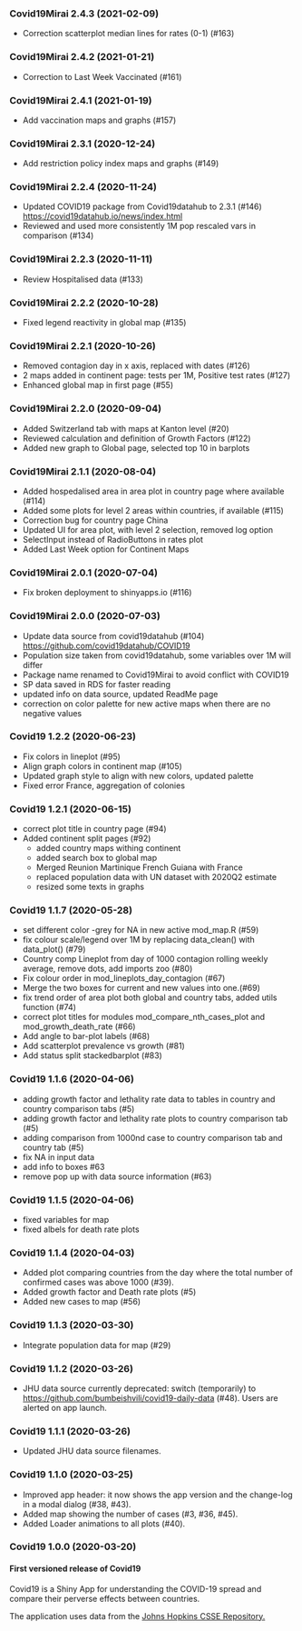 ### Covid19Mirai 2.4.3 (2021-02-09)
- Correction scatterplot median lines for rates (0-1) (#163)

### Covid19Mirai 2.4.2 (2021-01-21)
- Correction to Last Week Vaccinated (#161)

### Covid19Mirai 2.4.1 (2021-01-19)
- Add vaccination maps and graphs (#157)

### Covid19Mirai 2.3.1 (2020-12-24)
- Add restriction policy index maps and graphs (#149)

### Covid19Mirai 2.2.4 (2020-11-24)
- Updated COVID19 package from Covid19datahub to 2.3.1 (#146)
https://covid19datahub.io/news/index.html
- Reviewed and used more consistently 1M pop rescaled vars in comparison (#134)

### Covid19Mirai 2.2.3 (2020-11-11)
- Review Hospitalised data (#133)

### Covid19Mirai 2.2.2 (2020-10-28)
- Fixed legend reactivity in global map (#135)

### Covid19Mirai 2.2.1 (2020-10-26)
- Removed contagion day in x axis, replaced with dates (#126)
- 2 maps added in continent page: tests per 1M, Positive test rates (#127)
- Enhanced global map in first page (#55)

### Covid19Mirai 2.2.0 (2020-09-04)
- Added Switzerland tab with maps at Kanton level (#20)
- Reviewed calculation and definition of Growth Factors (#122)
- Added new graph to Global page, selected top 10 in barplots

### Covid19Mirai 2.1.1 (2020-08-04)
- Added hospedalised area in area plot in country page where available (#114)
- Added some plots for level 2 areas within countries, if available (#115)
- Correction bug for country page China
- Updated UI for area plot, with level 2 selection, removed log option
- SelectInput instead of RadioButtons in rates plot
- Added Last Week option for Continent Maps

### Covid19Mirai 2.0.1 (2020-07-04)
- Fix broken deployment to shinyapps.io (#116)

### Covid19Mirai 2.0.0 (2020-07-03)
- Update data source from covid19datahub (#104)
https://github.com/covid19datahub/COVID19
- Population size taken from covid19datahub, some variables over 1M will differ
- Package name renamed to Covid19Mirai to avoid conflict with COVID19
- SP data saved in RDS for faster reading
- updated info on data source, updated ReadMe page
- correction on color palette for new active maps when there are no negative values

### Covid19 1.2.2 (2020-06-23)
- Fix colors in lineplot (#95)
- Align graph colors in continent map (#105)
- Updated graph style to align with new colors, updated palette
- Fixed error France, aggregation of colonies


### Covid19 1.2.1 (2020-06-15)
- correct plot title in country page (#94)
- Added continent split pages (#92)
  + added country maps withing continent
  + added search box to global map
  + Merged Reunion Martinique French Guiana with France
  + replaced population data with UN dataset with 2020Q2 estimate
  + resized some texts in graphs

### Covid19 1.1.7 (2020-05-28)

- set different color -grey for NA in new active mod_map.R (#59)
- fix colour scale/legend over 1M by replacing data_clean() with data_plot() (#79)
- Country comp Lineplot from day of 1000 contagion rolling weekly average, remove dots, add imports zoo (#80)
- Fix colour order in mod_lineplots_day_contagion (#67)
- Merge the two boxes for current and new values into one.(#69)
- fix trend order of area plot both global and country tabs, added utils function (#74)
- correct plot titles for modules mod_compare_nth_cases_plot and mod_growth_death_rate (#66)
- Add angle to bar-plot labels (#68)
- Add scatterplot prevalence vs growth (#81)
- Add status split stackedbarplot (#83)

### Covid19 1.1.6 (2020-04-06)

- adding growth factor and lethality rate data to tables in country and country comparison tabs (#5)
- adding growth factor and lethality rate plots to country comparison tab (#5)
- adding comparison from 1000nd case to country comparison tab and country tab (#5)
- fix NA in input data
- add info to boxes #63
- remove pop up with data source information (#63)

### Covid19 1.1.5 (2020-04-06)

- fixed variables for map
- fixed albels for death rate plots

### Covid19 1.1.4 (2020-04-03)

- Added plot comparing countries from the day where the total number of confirmed cases was above 1000 (#39).
- Added growth factor and Death rate plots (#5)
- Added new cases to map (#56)

### Covid19 1.1.3 (2020-03-30)

- Integrate population data for map (#29)

### Covid19 1.1.2 (2020-03-26)

- JHU data source currently deprecated: switch (temporarily) to https://github.com/bumbeishvili/covid19-daily-data (#48). Users are alerted on app launch.

### Covid19 1.1.1 (2020-03-26)

- Updated JHU data source filenames.

### Covid19 1.1.0 (2020-03-25)

- Improved app header: it now shows the app version and the change-log in  a modal dialog (#38, #43).
- Added map showing the number of cases (#3, #36, #45).
- Added Loader animations to all plots (#40).

### Covid19 1.0.0 (2020-03-20)

#### First versioned release of Covid19

Covid19 is a Shiny App for understanding the COVID-19 spread and compare their perverse effects between countries.

The application uses data from the [Johns Hopkins CSSE Repository.](https://github.com/CSSEGISandData/COVID-19)
